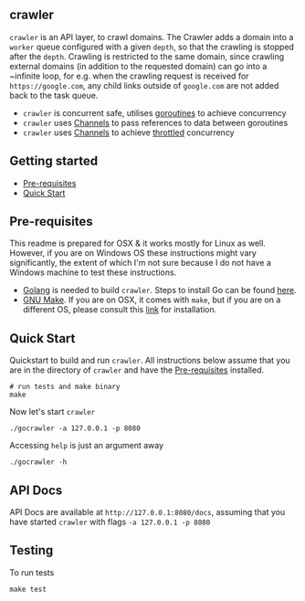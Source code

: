 ## crawler

`crawler` is an API layer, to crawl domains. The Crawler adds a domain into a `worker` queue configured with a given `depth`, so that the crawling is stopped after the `depth`. Crawling is restricted to the same domain, since crawling external domains (in addition to the requested domain) can go into a ~infinite loop, for e.g. when the crawling request is received for `https://google.com`, any child links outside of `google.com` are not added back to the task queue.

 * `crawler` is concurrent safe, utilises [goroutines](https://gobyexample.com/goroutines) to achieve concurrency
 * `crawler` uses [Channels](https://gobyexample.com/channels) to pass references to data between goroutines
 * `crawler` uses [Channels](https://gobyexample.com/channels) to achieve [throttled](https://github.com/golang/go/wiki/RateLimiting) concurrency

## Getting started

* [Pre-requisites](#pre-requisites)
* [Quick Start](#quick-start)

## Pre-requisites

This readme is prepared for OSX & it works mostly for Linux as well. However, if you are on Windows OS these instructions might vary significantly, the extent of which I'm not sure because I do not have a Windows machine to test these instructions.

 * [Golang](https://golang.org/doc/install) is needed to build `crawler`. Steps to install Go can be found [here](https://golang.org/doc/install).
 * [GNU Make](https://www.gnu.org/software/make/). If you are on OSX, it comes with `make`, but if you are on a different OS, please consult this [link](https://www.gnu.org/software/make/) for installation.

## Quick Start

Quickstart to build and run `crawler`. All instructions below assume that you are in the directory of `crawler` and have the [Pre-requisites](#pre-requisites) installed.

```shell
# run tests and make binary
make
```

Now let's start `crawler`

```shell
./gocrawler -a 127.0.0.1 -p 8080
```

Accessing `help` is just an argument away

```shell
./gocrawler -h
```

## API Docs

API Docs are available at `http://127.0.0.1:8080/docs`, assuming that you have started `crawler` with flags `-a 127.0.0.1 -p 8080`

## Testing

To run tests

```shell
make test
```
